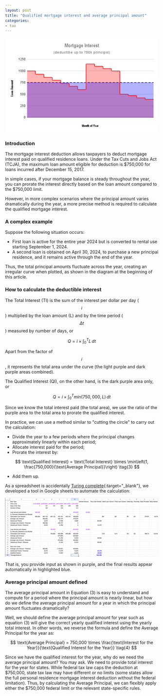 ```yaml
---
layout: post
title: "Qualified mortgage interest and average principal amount"
categories:
- tax
---
```


<img src="/assets/images/20250426-mortgage-interest.png"/>

### Introduction

The mortgage interest deduction allows taxpayers to deduct mortgage interest
paid on qualified residence loans. Under the Tax Cuts and Jobs Act (TCJA), the
maximum loan amount eligible for deduction is $750,000 for loans incurred after
December 15, 2017.

In simple cases, if your mortgage balance is steady throughout the year, you
can prorate the interest directly based on the loan amount compared to the
$750,000 limit.

However, in more complex scenarios where the principal amount varies
dramatically during the year, a more precise method is required to calculate
the qualified mortgage interest.

### A complex example

Suppose the following situation occurs:

- First loan is active for the entire year 2024 but is converted to rental use starting September 1, 2024.
- A second loan is obtained on April 30, 2024, to purchase a new principal residence, and it remains active through the end of the year.

Thus, the total principal amounts fluctuate across the year, creating an irregular curve when plotted, as shown
in the diagram at the beginning of this article.

### How to calculate the deductible interest

The Total Interest (TI) is the sum of the interest per dollar per day ($$i$$) multiplied by the loan amount (L)
and by the time period ($$\Delta t$$) measured by number of days, or

$$
Q = i \times \int_0^{T} L \, dt \tag{1}
$$

Apart from the factor of $$i$$, it represents the total area under the curve (the light purple and dark purple areas combined).

The Qualified Interest (QI), on the other hand, is the dark purple area only, or

$$
Q = i \times \int_0^{T} min(750,000, L) \, dt \tag{2}
$$

Since we know the total interest paid (the total area), we use the ratio of the
purple area to the total area to prorate the qualified interest.

In practice, we can use a method similar to "cutting the circle" to carry out the calculation:

- Divide the year to a few periods where the principal changes approximately linearly within each period;
- Allocate interest paid for the period;
- Prorate the interest by:

$$
\text{Qualified Interest} = \text{Total Interest} \times \min\left(1, \frac{750,000}{\text{Average Principal}}\right) \tag{3}
$$

- Add them up.

As a spreadsheet is accidentally [Turing complete][turing]{:target="_blank"},
we developed a tool in Google sheets to automate the calculation:

<img src="/assets/images/20250426-google-sheets.png"/>

That is, you provide input as shown in purple, and
the final results appear automatically in highlighted blue.

### Average principal amount defined

The average principal amount in Equation (3) is easy to understand and compute for a period where the principal amount is nearly linear,
but how do we define the average principal amount for a year in which the principal amount fluctuates dramatically?

Well, we should define the average principal amount for year such as equation (3) will give the correct yearly
qualified interest using the yearly total interest.
In other words, we reverse the formula and define the Average Principal for the year as:

$$
\text{Average Principal} = 750,000 \times \frac{\text{Interest for the Year}}{\text{Qualified Interest for the Year}} \tag{4}
$$

Since we have the qualified interest for the year, why do we need the average principal amount? You may ask. We need to provide
total interest for the year for states. While federal tax law caps the deduction at $750,000, state tax law may have different
or no limits (some states allow the full personal residence mortgage interest deduction without the federal limitation).
Thus, by calculating the Average Principal, we can flexibly apply either the $750,000 federal limit or the relevant state-specific rules.

[turing]: https://en.wikipedia.org/wiki/Turing_completeness
